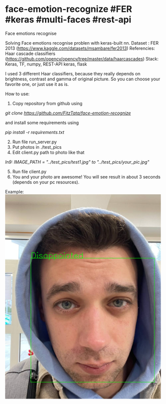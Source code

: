 # face-emotion-recognize #FER #keras #multi-faces #rest-api
Face emotions recognise

Solving Face emotions recognise problen with keras-built nn.
Dataset : FER 2013 (https://www.kaggle.com/datasets/msambare/fer2013)
Referencies: Haar cascade classifiers (https://github.com/opencv/opencv/tree/master/data/haarcascades)
Stack: Keras, TF, numpy, REST-API keras, flask

I used 3 different Haar classifiers, because they really depends on brightness, contrast and gamma of original picture. So you can choose your favorite one, or just use it as is.

How to use:
1. Copy repository from github using

*git clone https://github.com/FitzTata/face-emotion-recognize*

and install some requirements using

*pip install -r requirements.txt*

2. Run file run_server.py
3. Put photos in ./test_pics
4. Edit client.py path to photo like that

*ln9: IMAGE_PATH = "../test_pics/test1.jpg" to "../test_pics/your_pic.jpg"*

5. Run file client.py
6. You and your photo are awesome! You will see result in about 3 seconds (depends on your pc resources).

Example:
![alt text](imgs/sample.png)

